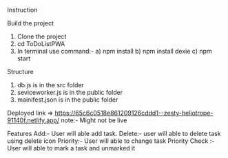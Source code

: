 Instruction

Build the project

1) Clone the project
2) cd ToDoListPWA
3) In terminal use command:- 
    a) npm install
    b) npm install dexie
    c) npm start

Structure

1) db.js is in the src folder 
2) seviceworker.js is in the public folder
3) mainifest.json is in the public folder


Deployed link
=> https://65c6c0518e861209126cddd1--zesty-heliotrope-91140f.netlify.app/
note:- Might not be live 


Features 
Add:- User will able add task.
Delete:- user will able to delete task using delete icon
Priority:- User will able to change task Priority 
Check :- User will able to mark a task and unmarked it
